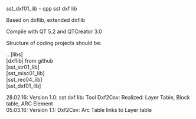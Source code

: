 sst_dxf01_lib - cpp sst dxf lib

Based on dxflib, extended dxflib

Compile with QT 5.2 and QTCreator 3.0

Structure of coding projects should be:

.. [libs]  <BR>
   [dxflib] from github <BR>
   [sst_str01_lib]  <BR>
   [sst_misc01_lib]  <BR>
   [sst_rec04_lib]  <BR>
   [sst_dxf01_lib]  <BR>

28.02.16: Version 1.0: sst dxf lib: Tool Dxf2Csv: Realized: Layer Table, Block table, ARC Element  <BR>
05.03.16: Version 1.1: Dxf2Csv: Arc Table links to Layer table  <BR>

